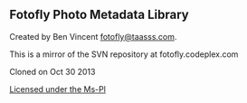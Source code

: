 ## Fotofly Photo Metadata Library

Created by Ben Vincent <fotofly@taasss.com>. 

This is a mirror of the SVN repository at fotofly.codeplex.com

Cloned on Oct 30 2013

[Licensed under the Ms-Pl](license.md)
